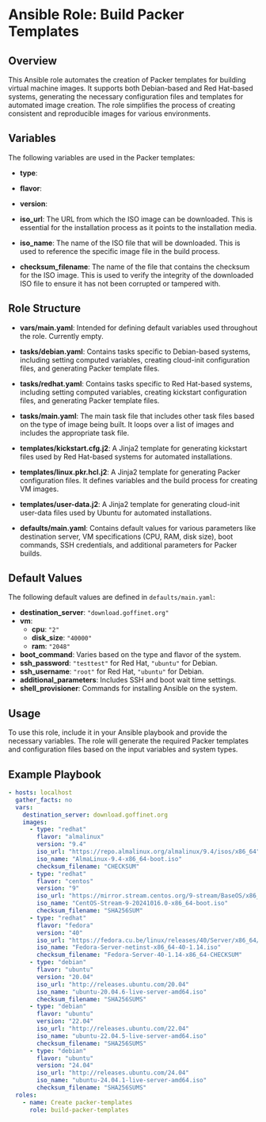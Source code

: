 # Ansible Role: Build Packer Templates

## Overview

This Ansible role automates the creation of Packer templates for building virtual machine images. It supports both Debian-based and Red Hat-based systems, generating the necessary configuration files and templates for automated image creation. The role simplifies the process of creating consistent and reproducible images for various environments.

## Variables

The following variables are used in the Packer templates:

- **type**:

- **flavor**:
  
- **version**: 

- **iso_url**: The URL from which the ISO image can be downloaded. This is essential for the installation process as it points to the installation media.
  
- **iso_name**: The name of the ISO file that will be downloaded. This is used to reference the specific image file in the build process.

- **checksum_filename**: The name of the file that contains the checksum for the ISO image. This is used to verify the integrity of the downloaded ISO file to ensure it has not been corrupted or tampered with.


## Role Structure

- **vars/main.yaml**: Intended for defining default variables used throughout the role. Currently empty.

- **tasks/debian.yaml**: Contains tasks specific to Debian-based systems, including setting computed variables, creating cloud-init configuration files, and generating Packer template files.

- **tasks/redhat.yaml**: Contains tasks specific to Red Hat-based systems, including setting computed variables, creating kickstart configuration files, and generating Packer template files.

- **tasks/main.yaml**: The main task file that includes other task files based on the type of image being built. It loops over a list of images and includes the appropriate task file.

- **templates/kickstart.cfg.j2**: A Jinja2 template for generating kickstart files used by Red Hat-based systems for automated installations.

- **templates/linux.pkr.hcl.j2**: A Jinja2 template for generating Packer configuration files. It defines variables and the build process for creating VM images.

- **templates/user-data.j2**: A Jinja2 template for generating cloud-init user-data files used by Ubuntu for automated installations.

- **defaults/main.yaml**: Contains default values for various parameters like destination server, VM specifications (CPU, RAM, disk size), boot commands, SSH credentials, and additional parameters for Packer builds.

## Default Values

The following default values are defined in `defaults/main.yaml`:

- **destination_server**: `"download.goffinet.org"`
- **vm**:
  - **cpu**: `"2"`
  - **disk_size**: `"40000"`
  - **ram**: `"2048"`
- **boot_command**: Varies based on the type and flavor of the system.
- **ssh_password**: `"testtest"` for Red Hat, `"ubuntu"` for Debian.
- **ssh_username**: `"root"` for Red Hat, `"ubuntu"` for Debian.
- **additional_parameters**: Includes SSH and boot wait time settings.
- **shell_provisioner**: Commands for installing Ansible on the system.

## Usage

To use this role, include it in your Ansible playbook and provide the necessary variables. The role will generate the required Packer templates and configuration files based on the input variables and system types.

## Example Playbook

```yaml
- hosts: localhost
  gather_facts: no
  vars:
    destination_server: download.goffinet.org
    images:
      - type: "redhat"
        flavor: "almalinux"
        version: "9.4"
        iso_url: "https://repo.almalinux.org/almalinux/9.4/isos/x86_64"
        iso_name: "AlmaLinux-9.4-x86_64-boot.iso"
        checksum_filename: "CHECKSUM"
      - type: "redhat"
        flavor: "centos"
        version: "9"
        iso_url: "https://mirror.stream.centos.org/9-stream/BaseOS/x86_64/iso"
        iso_name: "CentOS-Stream-9-20241016.0-x86_64-boot.iso"
        checksum_filename: "SHA256SUM"
      - type: "redhat"
        flavor: "fedora"
        version: "40"
        iso_url: "https://fedora.cu.be/linux/releases/40/Server/x86_64/iso"
        iso_name: "Fedora-Server-netinst-x86_64-40-1.14.iso"
        checksum_filename: "Fedora-Server-40-1.14-x86_64-CHECKSUM"
      - type: "debian"
        flavor: "ubuntu"
        version: "20.04"
        iso_url: "http://releases.ubuntu.com/20.04"
        iso_name: "ubuntu-20.04.6-live-server-amd64.iso"
        checksum_filename: "SHA256SUMS"
      - type: "debian"
        flavor: "ubuntu"
        version: "22.04"
        iso_url: "http://releases.ubuntu.com/22.04"
        iso_name: "ubuntu-22.04.5-live-server-amd64.iso"
        checksum_filename: "SHA256SUMS"
      - type: "debian"
        flavor: "ubuntu"
        version: "24.04"
        iso_url: "http://releases.ubuntu.com/24.04"
        iso_name: "ubuntu-24.04.1-live-server-amd64.iso"
        checksum_filename: "SHA256SUMS"
  roles:
    - name: Create packer-templates
      role: build-packer-templates
```